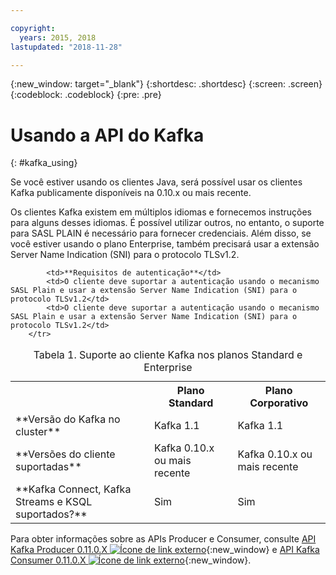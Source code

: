 ```yaml
---

copyright:
  years: 2015, 2018
lastupdated: "2018-11-28"

---
```


{:new_window: target="_blank"}
{:shortdesc: .shortdesc}
{:screen: .screen}
{:codeblock: .codeblock}
{:pre: .pre}

# Usando a API do Kafka
{: #kafka_using}

Se você estiver usando os clientes Java, será possível usar os clientes Kafka publicamente disponíveis na 0.10.x ou mais recente. 

Os clientes Kafka existem em múltiplos idiomas e fornecemos instruções para alguns desses idiomas. É possível utilizar outros, no entanto, o suporte para SASL PLAIN é necessário para fornecer credenciais. Além disso, se você estiver usando o plano Enterprise, também precisará usar a extensão Server Name Indication (SNI) para o protocolo TLSv1.2.

<table>
    <caption>Tabela 1. Suporte ao cliente Kafka nos planos Standard e Enterprise</caption>
      <tr>
	        <th></th>
		    <th>Plano Standard</th>
		    <th>Plano Corporativo</th>
        </tr>
	  		<tr>
			<td>**Versão do Kafka no cluster**</td>
			<td>Kafka 1.1</td>
			<td>Kafka 1.1</td>
		</tr>
	  		<tr>
			<td>**Versões do cliente suportadas**</td>
			<td>Kafka 0.10.x ou mais recente</td>
			<td>Kafka 0.10.x ou mais recente</td>
		</tr>
		<tr>
			<td>**Kafka Connect, Kafka Streams e KSQL suportados?**</td>
			<td>Sim</td>
			<td>Sim</td>
		</tr>

			<td>**Requisitos de autenticação**</td>
			<td>O cliente deve suportar a autenticação usando o mecanismo SASL Plain e usar a extensão Server Name Indication (SNI) para o protocolo TLSv1.2</td>
			<td>O cliente deve suportar a autenticação usando o mecanismo SASL Plain e usar a extensão Server Name Indication (SNI) para o protocolo TLSv1.2</td>
		</tr>

</table>

Para obter informações sobre as APIs Producer e Consumer, consulte
[API Kafka Producer 0.11.0.X ![Ícone de link externo](../../icons/launch-glyph.svg "Ícone de link externo")](http://kafka.apache.org/0110/javadoc/index.html?org/apache/kafka/clients/producer/KafkaProducer.html){:new_window} e
[API Kafka Consumer 0.11.0.X ![Ícone de link externo](../../icons/launch-glyph.svg "Ícone de link externo")](http://kafka.apache.org/0110/javadoc/index.html?org/apache/kafka/clients/consumer/KafkaConsumer.html){:new_window}. 

